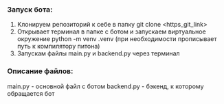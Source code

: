 <h3>Запуск бота:</h3>

1. Клонируем репозиторий к себе в папку git clone <https_git_link>
2. Открывает терминал в папке с ботом и запускаем виртуальное окружение python -m venv .venv (при необходимости прописывает путь к компилятору питона)
3. Запускам файлы main.py и backend.py через терминал

<h3>Описание файлов:</h3>
main.py - основной файл с ботом
backend.py - бэкенд, к которому обращается бот
